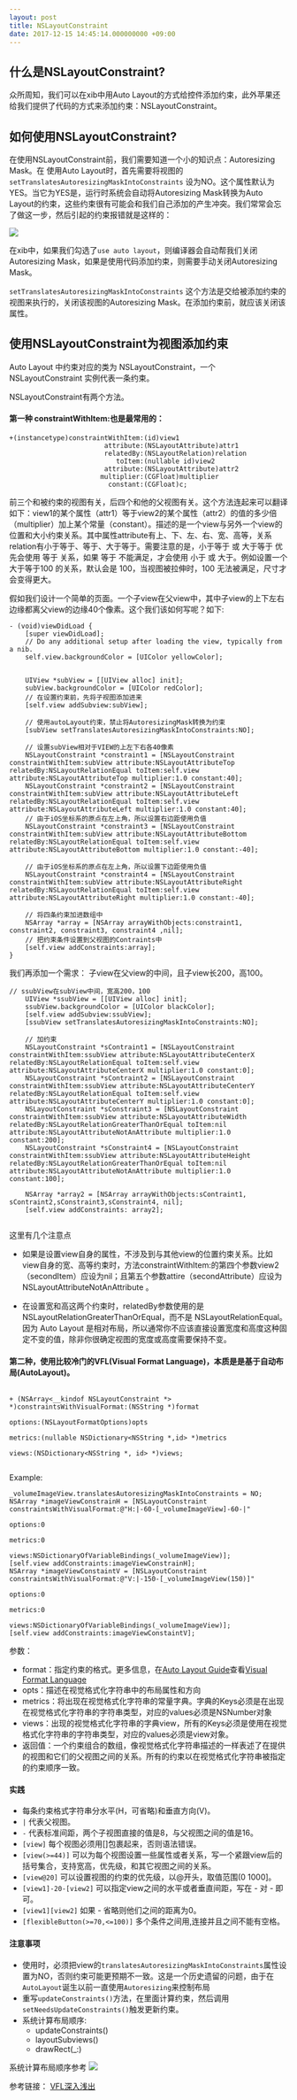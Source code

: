 ```yaml
---
layout: post
title: NSLayoutConstraint
date: 2017-12-15 14:45:14.000000000 +09:00
---
```


## 什么是NSLayoutConstraint?

众所周知，我们可以在xib中用Auto Layout的方式给控件添加约束，此外苹果还给我们提供了代码的方式来添加约束：NSLayoutConstraint。

## 如何使用NSLayoutConstraint?

在使用NSLayoutConstraint前，我们需要知道一个小的知识点：Autoresizing Mask。在 使用Auto Layout时，首先需要将视图的 `setTranslatesAutoresizingMaskIntoConstraints` 设为NO。这个属性默认为YES。当它为YES是，运行时系统会自动将Autoresizing Mask转换为Auto Layout的约束，这些约束很有可能会和我们自己添加的产生冲突。我们常常会忘了做这一步，然后引起的约束报错就是这样的：

![](http://p0bkxzmll.bkt.clouddn.com/%E5%B1%8F%E5%B9%95%E5%BF%AB%E7%85%A7%202017-12-15%20%E4%B8%8B%E5%8D%883.46.40.png)


在xib中，如果我们勾选了`use auto layout`，则编译器会自动帮我们关闭Autoresizing Mask，如果是使用代码添加约束，则需要手动关闭Autoresizing Mask。

`setTranslatesAutoresizingMaskIntoConstraints` 这个方法是交给被添加约束的视图来执行的，关闭该视图的Autoresizing Mask。在添加约束前，就应该关闭该属性。

## 使用NSLayoutConstraint为视图添加约束

Auto Layout 中约束对应的类为 NSLayoutConstraint，一个 NSLayoutConstraint 实例代表一条约束。

NSLayoutConstraint有两个方法。

#### 第一种 constraintWithItem:也是最常用的：

```
+(instancetype)constraintWithItem:(id)view1 
                        attribute:(NSLayoutAttribute)attr1 
                        relatedBy:(NSLayoutRelation)relation 
                           toItem:(nullable id)view2 
                        attribute:(NSLayoutAttribute)attr2 
                       multiplier:(CGFloat)multiplier 
                         constant:(CGFloat)c;
```

前三个和被约束的视图有关，后四个和他的父视图有关。这个方法连起来可以翻译如下：view1的某个属性（attr1）等于view2的某个属性（attr2）的值的多少倍（multiplier）加上某个常量（constant）。描述的是一个view与另外一个view的位置和大小约束关系。其中属性attribute有上、下、左、右、宽、高等，关系relation有小于等于、等于、大于等于。需要注意的是，小于等于 或 大于等于 优先会使用 等于 关系，如果 等于 不能满足，才会使用 小于 或 大于。例如设置一个 大于等于100 的关系，默认会是 100，当视图被拉伸时，100 无法被满足，尺寸才会变得更大。

假如我们设计一个简单的页面。一个子view在父view中，其中子view的上下左右边缘都离父view的边缘40个像素。这个我们该如何写呢？如下:

```
- (void)viewDidLoad {
    [super viewDidLoad];
    // Do any additional setup after loading the view, typically from a nib.
    self.view.backgroundColor = [UIColor yellowColor];
    
    
    UIView *subView = [[UIView alloc] init];
    subView.backgroundColor = [UIColor redColor];
    // 在设置约束前，先将子视图添加进来
    [self.view addSubview:subView];
    
    // 使用autoLayout约束，禁止将AutoresizingMask转换为约束
    [subView setTranslatesAutoresizingMaskIntoConstraints:NO];
    
    // 设置subView相对于VIEW的上左下右各40像素
    NSLayoutConstraint *constraint1 = [NSLayoutConstraint constraintWithItem:subView attribute:NSLayoutAttributeTop relatedBy:NSLayoutRelationEqual toItem:self.view attribute:NSLayoutAttributeTop multiplier:1.0 constant:40];
    NSLayoutConstraint *constraint2 = [NSLayoutConstraint constraintWithItem:subView attribute:NSLayoutAttributeLeft relatedBy:NSLayoutRelationEqual toItem:self.view attribute:NSLayoutAttributeLeft multiplier:1.0 constant:40];
    // 由于iOS坐标系的原点在左上角，所以设置右边距使用负值
    NSLayoutConstraint *constraint3 = [NSLayoutConstraint constraintWithItem:subView attribute:NSLayoutAttributeBottom relatedBy:NSLayoutRelationEqual toItem:self.view attribute:NSLayoutAttributeBottom multiplier:1.0 constant:-40];
    
    // 由于iOS坐标系的原点在左上角，所以设置下边距使用负值
    NSLayoutConstraint *constraint4 = [NSLayoutConstraint constraintWithItem:subView attribute:NSLayoutAttributeRight relatedBy:NSLayoutRelationEqual toItem:self.view attribute:NSLayoutAttributeRight multiplier:1.0 constant:-40];
    
    // 将四条约束加进数组中
    NSArray *array = [NSArray arrayWithObjects:constraint1, constraint2, constraint3, constraint4 ,nil];
    // 把约束条件设置到父视图的Contraints中
    [self.view addConstraints:array];
}

```
我们再添加一个需求：
子view在父view的中间，且子view长200，高100。

```
// ssubView在subView中间，宽高200，100
    UIView *ssubView = [[UIView alloc] init];
    ssubView.backgroundColor = [UIColor blackColor];
    [self.view addSubview:ssubView];
    [ssubView setTranslatesAutoresizingMaskIntoConstraints:NO];
    
    // 加约束
    NSLayoutConstraint *sContraint1 = [NSLayoutConstraint constraintWithItem:ssubView attribute:NSLayoutAttributeCenterX relatedBy:NSLayoutRelationEqual toItem:self.view attribute:NSLayoutAttributeCenterX multiplier:1.0 constant:0];
    NSLayoutConstraint *sContraint2 = [NSLayoutConstraint constraintWithItem:ssubView attribute:NSLayoutAttributeCenterY relatedBy:NSLayoutRelationEqual toItem:self.view attribute:NSLayoutAttributeCenterY multiplier:1.0 constant:0];
    NSLayoutConstraint *sConstraint3 = [NSLayoutConstraint constraintWithItem:ssubView attribute:NSLayoutAttributeWidth relatedBy:NSLayoutRelationGreaterThanOrEqual toItem:nil attribute:NSLayoutAttributeNotAnAttribute multiplier:1.0 constant:200];
    NSLayoutConstraint *sConstraint4 = [NSLayoutConstraint constraintWithItem:ssubView attribute:NSLayoutAttributeHeight relatedBy:NSLayoutRelationGreaterThanOrEqual toItem:nil attribute:NSLayoutAttributeNotAnAttribute multiplier:1.0 constant:100];
    
    NSArray *array2 = [NSArray arrayWithObjects:sContraint1, sContraint2,sConstraint3,sConstraint4, nil];
    [self.view addConstraints: array2];
    
```


这里有几个注意点

- 如果是设置view自身的属性，不涉及到与其他view的位置约束关系。比如view自身的宽、高等约束时，方法constraintWithItem:的第四个参数view2（secondItem）应设为nil；且第五个参数attire（secondAttribute）应设为NSLayoutAttributeNotAnAttribute 。

- 在设置宽和高这两个约束时，relatedBy参数使用的是 NSLayoutRelationGreaterThanOrEqual，而不是 NSLayoutRelationEqual。因为 Auto Layout 是相对布局，所以通常你不应该直接设置宽度和高度这种固定不变的值，除非你很确定视图的宽度或高度需要保持不变。


#### 第二种，使用比较冷门的VFL(Visual Format Language)，本质是是基于自动布局(AutoLayout)。

```

+ (NSArray<__kindof NSLayoutConstraint *> *)constraintsWithVisualFormat:(NSString *)format 
                                                                options:(NSLayoutFormatOptions)opts 
                                                                metrics:(nullable NSDictionary<NSString *,id> *)metrics 
                                                                  views:(NSDictionary<NSString *, id> *)views;
 
```

Example:

```
_volumeImageView.translatesAutoresizingMaskIntoConstraints = NO;
NSArray *imageViewConstrainH = [NSLayoutConstraint constraintsWithVisualFormat:@"H:|-60-[_volumeImageView]-60-|" 
                                                                       options:0 
                                                                       metrics:0 
                                                                         views:NSDictionaryOfVariableBindings(_volumeImageView)];
[self.view addConstraints:imageViewConstrainH];
NSArray *imageViewConstaintV = [NSLayoutConstraint constraintsWithVisualFormat:@"V:|-150-[_volumeImageView(150)]" 
                                                                       options:0 
                                                                       metrics:0
                                                                         views:NSDictionaryOfVariableBindings(_volumeImageView)];
[self.view addConstraints:imageViewConstaintV];

```

参数：

- format：指定约束的格式。更多信息，在[Auto Layout Guide](https://developer.apple.com/library/content/documentation/UserExperience/Conceptual/AutolayoutPG/index.html)查看[Visual Format Language](https://developer.apple.com/library/content/documentation/UserExperience/Conceptual/AutolayoutPG/VisualFormatLanguage.html)
- opts：描述在视觉格式化字符串中的布局属性和方向
- metrics：将出现在视觉格式化字符串的常量字典。字典的Keys必须是在出现在视觉格式化字符串的字符串类型，对应的values必须是NSNumber对象
- views：出现的视觉格式化字符串的字典view，所有的Keys必须是使用在视觉格式化字符串的字符串类型，对应的values必须是view对象。
- 返回值：一个约束组合的数组，像视觉格式化字符串描述的一样表述了在提供的视图和它们的父视图之间的关系。所有的约束以在视觉格式化字符串被指定的约束顺序一致。


#### 实践

- 每条约束格式字符串分水平(H，可省略)和垂直方向(V)。
- `|` 代表父视图。
- `-` 代表标准间距，两个子视图直接的值是8，与父视图之间的值是16。
- `[view]` 每个视图必须用[]包裹起来，否则语法错误。
- `[view(>=44)]` 可以为每个视图设置一些属性或者关系，写一个紧跟view后的括号集合，支持宽高，优先级，和其它视图之间的关系。
- `[view@20]` 可以设置视图的约束的优先级，以@开头，取值范围(0 1000]。
- `[view1]-20-[view2]` 可以指定view之间的水平或者垂直间距，写在 - 对 - 即可。
- `[view1][view2]` 如果 - 省略则他们之间的距离为0。
- `[flexibleButton(>=70,<=100)]` 多个条件之间用,连接并且之间不能有空格。

#### 注意事项

- 使用时，必须把view的`translatesAutoresizingMaskIntoConstraints`属性设置为NO，否则约束可能更预期不一致。这是一个历史遗留的问题，由于在`AutoLayout`诞生以前一直使用`Autoresizing`来控制布局
- 重写`updateConstraints()`方法，在里面计算约束，然后调用`setNeedsUpdateConstraints()`触发更新约束。
- 系统计算布局顺序:
  - updateConstraints()
  - layoutSubviews()
  - drawRect(_:)

系统计算布局顺序参考
  ![](http://p0bkxzmll.bkt.clouddn.com/autolayout.png)
  
  参考链接：
  [VFL深入浅出](http://blog.wangruofeng007.com/blog/2017/03/02/vflshen-ru-qian-chu/)
